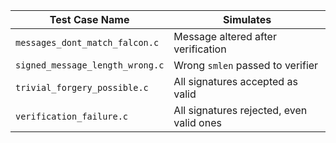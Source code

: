 | Test Case Name                  | Simulates                                |
| ------------------------------- | ---------------------------------------- |
| `messages_dont_match_falcon.c`  | Message altered after verification       |
| `signed_message_length_wrong.c` | Wrong `smlen` passed to verifier         |
| `trivial_forgery_possible.c`    | All signatures accepted as valid         |
| `verification_failure.c`        | All signatures rejected, even valid ones |
